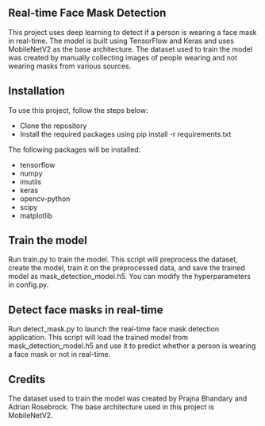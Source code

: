 ## Real-time Face Mask Detection
This project uses deep learning to detect if a person is wearing a face mask in real-time. The model is built using TensorFlow and Keras and uses MobileNetV2 as the base architecture. The dataset used to train the model was created by manually collecting images of people wearing and not wearing masks from various sources.

## Installation
To use this project, follow the steps below:

* Clone the repository
* Install the required packages using pip install -r requirements.txt

The following packages will be installed:

* tensorflow
* numpy
* imutils
* keras
* opencv-python
* scipy
* matplotlib

## Train the model
Run train.py to train the model. This script will preprocess the dataset, create the model, train it on the preprocessed data, and save the trained model as mask_detection_model.h5. You can modify the hyperparameters in config.py.

## Detect face masks in real-time
Run detect_mask.py to launch the real-time face mask detection application. This script will load the trained model from mask_detection_model.h5 and use it to predict whether a person is wearing a face mask or not in real-time.

## Credits
The dataset used to train the model was created by Prajna Bhandary and Adrian Rosebrock. The base architecture used in this project is MobileNetV2.
